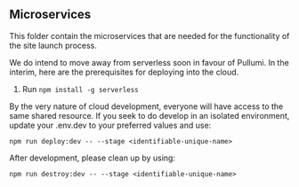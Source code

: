 ## Microservices

This folder contain the microservices that are needed for the functionality of the site launch process.

We do intend to move away from serverless soon in favour of Pullumi. In the interim, here are the prerequisites for deploying into the cloud.

1. Run `npm install -g serverless`

By the very nature of cloud development, everyone will have access to the same shared resource. If you seek to do develop in an isolated environment, update your .env.dev to your preferred values and use:

`npm run deploy:dev -- --stage <identifiable-unique-name>`

After development, please clean up by using:

`npm run destroy:dev -- --stage <identifiable-unique-name>`
